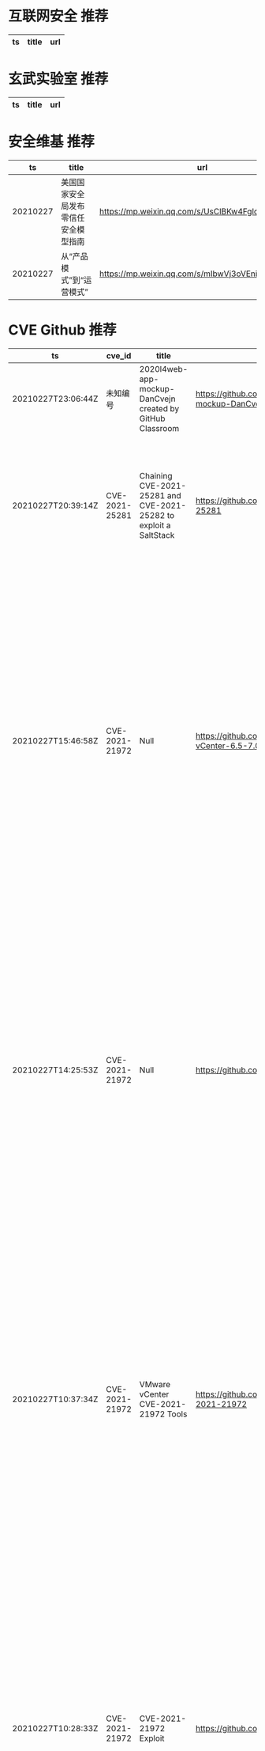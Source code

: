 # 互联网安全 推荐
| ts | title | url| 
| --- | --- | ---| 


# 玄武实验室 推荐
| ts | title | url| 
| --- | --- | ---| 


# 安全维基 推荐
| ts | title | url| 
| --- | --- | ---| 
| 20210227 | 美国国家安全局发布零信任安全模型指南 | https://mp.weixin.qq.com/s/UsClBKw4Fglcn8ludJtRKQ| 
| 20210227 | 从“产品模式”到“运营模式” | https://mp.weixin.qq.com/s/mIbwVj3oVEnippj5YGkNTA| 


# CVE Github 推荐
| ts | cve_id | title | url | cve_detail| 
| --- | --- | --- | --- | ---| 
| 20210227T23:06:44Z | 未知编号 | 2020l4web-app-mockup-DanCvejn created by GitHub Classroom | https://github.com/pslib-cz/2020l4web-app-mockup-DanCvejn | 未查询到CVE信息| 
| 20210227T20:39:14Z | CVE-2021-25281 | Chaining CVE-2021-25281 and CVE-2021-25282 to exploit a SaltStack | https://github.com/Immersive-Labs-Sec/CVE-2021-25281 | An issue was discovered in through SaltStack Salt before 3002.5. salt-api does not honor eauth credentials for the wheel_async client. Thus, an attacker can remotely run any wheel modules on the master.| 
| 20210227T15:46:58Z | CVE-2021-21972 | Null | https://github.com/QmF0c3UK/CVE-2021-21972-vCenter-6.5-7.0-RCE-POC | The vSphere Client (HTML5) contains a remote code execution vulnerability in a vCenter Server plugin. A malicious actor with network access to port 443 may exploit this issue to execute commands with unrestricted privileges on the underlying operating system that hosts vCenter Server. This affects VMware vCenter Server (7.x before 7.0 U1c, 6.7 before 6.7 U3l and 6.5 before 6.5 U3n) and VMware Cloud Foundation (4.x before 4.2 and 3.x before 3.10.1.2).| 
| 20210227T14:25:53Z | CVE-2021-21972 | Null | https://github.com/alt3kx/CVE-2021-21972 | The vSphere Client (HTML5) contains a remote code execution vulnerability in a vCenter Server plugin. A malicious actor with network access to port 443 may exploit this issue to execute commands with unrestricted privileges on the underlying operating system that hosts vCenter Server. This affects VMware vCenter Server (7.x before 7.0 U1c, 6.7 before 6.7 U3l and 6.5 before 6.5 U3n) and VMware Cloud Foundation (4.x before 4.2 and 3.x before 3.10.1.2).| 
| 20210227T10:37:34Z | CVE-2021-21972 | VMware vCenter CVE-2021-21972 Tools | https://github.com/robwillisinfo/VMware_vCenter_CVE-2021-21972 | The vSphere Client (HTML5) contains a remote code execution vulnerability in a vCenter Server plugin. A malicious actor with network access to port 443 may exploit this issue to execute commands with unrestricted privileges on the underlying operating system that hosts vCenter Server. This affects VMware vCenter Server (7.x before 7.0 U1c, 6.7 before 6.7 U3l and 6.5 before 6.5 U3n) and VMware Cloud Foundation (4.x before 4.2 and 3.x before 3.10.1.2).| 
| 20210227T10:28:33Z | CVE-2021-21972 | CVE-2021-21972 Exploit | https://github.com/NS-Sp4ce/CVE-2021-21972 | The vSphere Client (HTML5) contains a remote code execution vulnerability in a vCenter Server plugin. A malicious actor with network access to port 443 may exploit this issue to execute commands with unrestricted privileges on the underlying operating system that hosts vCenter Server. This affects VMware vCenter Server (7.x before 7.0 U1c, 6.7 before 6.7 U3l and 6.5 before 6.5 U3n) and VMware Cloud Foundation (4.x before 4.2 and 3.x before 3.10.1.2).| 
| 20210227T10:00:17Z | CVE-2021-21972 | Null | https://github.com/JMousqueton/Detect-CVE-2021-21972 | The vSphere Client (HTML5) contains a remote code execution vulnerability in a vCenter Server plugin. A malicious actor with network access to port 443 may exploit this issue to execute commands with unrestricted privileges on the underlying operating system that hosts vCenter Server. This affects VMware vCenter Server (7.x before 7.0 U1c, 6.7 before 6.7 U3l and 6.5 before 6.5 U3n) and VMware Cloud Foundation (4.x before 4.2 and 3.x before 3.10.1.2).| 
| 20210227T09:57:02Z | CVE-2021-21017 | Null | https://github.com/ZeusBox/CVE-2021-21017 | Acrobat Reader DC versions versions 2020.013.20074 (and earlier), 2020.001.30018 (and earlier) and 2017.011.30188 (and earlier) are affected by a heap-based buffer overflow vulnerability. An unauthenticated attacker could leverage this vulnerability to achieve arbitrary code execution in the context of the current user. Exploitation of this issue requires user interaction in that a victim must open a malicious file.| 
| 20210227T04:55:15Z | CVE-2020-14882 | CVE-2020-14882 | https://github.com/milo2012/CVE-2020-14882 | | 
| 20210227T00:55:32Z | 未知编号 | Null | https://github.com/DougCarroll/CVE_2021_21972 | 未查询到CVE信息| 


# klee on Github 推荐
| ts | title | url | stars | forks| 
| --- | --- | --- | --- | ---| 
| 20210227T11:43:50Z | Null | https://github.com/thierry-tct/KLEE-SEMu | 2 | 2| 


# s2e on Github 推荐
| ts | title | url | stars | forks| 
| --- | --- | --- | --- | ---| 


# exploit on Github 推荐
| ts | title | url | stars | forks| 
| --- | --- | --- | --- | ---| 
| 20210227T23:57:49Z | Church website | https://github.com/johnalalade/exploit-arena | 0 | 0| 
| 20210227T23:41:50Z | every roblox exploit/script made by me | https://github.com/itsrucky/allmyexploitingstuff | 0 | 1| 
| 20210227T23:03:07Z | Shadow Strike is a exploitation framework that aids in information gathering, payload generation, payload delivery, and website exploitation. | https://github.com/diegomardian/ShadowStrike | 2 | 1| 
| 20210227T22:44:20Z | Fixes various exploits that exists in BungeeCord. | https://github.com/acrylic-style/BungeeCordExploitFixer | 1 | 0| 
| 20210227T22:13:15Z | This repository is primarily maintained by Omar Santos and includes thousands of resources related to ethical hacking  / penetration testing, digital forensics and incident response (DFIR), vulnerability research, exploit development, reverse engineering, and more. | https://github.com/The-Art-of-Hacking/h4cker | 9063 | 1456| 
| 20210227T22:13:05Z | Ronin is a Ruby platform for vulnerability research and exploit development. Ronin allows for the rapid development and distribution of code, Exploits or Payloads, Scanners, etc, via Repositories. | https://github.com/ronin-rb/ronin | 214 | 19| 
| 20210227T21:38:30Z | A phased, evasive Path Traversal + LFI scanning & exploitation tool in Python | https://github.com/VainlyStrain/Vailyn | 95 | 6| 
| 20210227T21:34:02Z | CTF framework and exploit development library | https://github.com/Gallopsled/pwntools | 7571 | 1358| 
| 20210227T21:02:59Z | Exploitation framework | https://github.com/Back-X/Back-X | 2 | 0| 
| 20210227T20:30:27Z | Repository for new and rebuilt exploit scripts | https://github.com/H4rk3nz0/PenTest-Exploits | 1 | 0| 


# backdoor on Github 推荐
| ts | title | url | stars | forks| 
| --- | --- | --- | --- | ---| 
| 20210227T23:07:19Z | Linux Kernel module-less implant (backdoor) | https://github.com/milabs/kopycat | 0 | 0| 
| 20210227T19:12:59Z | AMWScan (PHP Antimalware Scanner) is a free tool to scan php files and analyze your project to find any malicious code inside it. | https://github.com/marcocesarato/PHP-Antimalware-Scanner | 171 | 31| 
| 20210227T17:35:53Z | Thefatrat a massive exploiting tool : Easy tool to generate backdoor and easy tool to post exploitation attack like browser attack and etc . This tool compiles a malware with popular payload and then the compiled malware can be execute on windows, android, mac . The malware that created with this tool also have an ability to bypass most AV software protection . | https://github.com/Screetsec/TheFatRat | 4981 | 1644| 
| 20210227T14:48:47Z | Null | https://github.com/EjHvorSerDuVildUdJim/backdoor | 0 | 0| 
| 20210227T14:47:06Z | Pupy is an opensource, cross-platform (Windows, Linux, OSX, Android) remote administration and post-exploitation tool mainly written in python | https://github.com/n1nj4sec/pupy | 6173 | 1584| 
| 20210227T14:27:41Z | Null | https://github.com/angelo1104/backdoor-node | 0 | 0| 
| 20210227T14:25:10Z | Null | https://github.com/Wiilldd/backdoor | 0 | 0| 
| 20210227T12:20:55Z | Null | https://github.com/XxR1K3RxX/backdoorlab | 0 | 0| 
| 20210227T07:30:11Z | TrojanZoo provides a universal pytorch platform to conduct security researches (especially backdoor attacks/defenses) of image classification in deep learning. | https://github.com/ain-soph/trojanzoo | 46 | 8| 
| 20210227T05:13:38Z | Fud Persistent Windows Backdoor developed purely in python | https://github.com/swagkarna/Chuvi-Botnet | 12 | 5| 


# fuzz on Github 推荐
| ts | title | url | stars | forks| 
| --- | --- | --- | --- | ---| 
| 20210227T23:55:58Z | interactive `git` with the help of `fzf` | https://github.com/bigH/git-fuzzy | 1709 | 33| 
| 20210227T21:35:14Z | Null | https://github.com/rkizilnik5939/fuzzy-eureka | 0 | 0| 
| 20210227T20:48:36Z | Ambitious coward | https://github.com/ravenmine/fuzzy-lamp | 0 | 0| 
| 20210227T20:14:47Z | no fuzz configurator | https://github.com/roxiness/configent | 7 | 0| 
| 20210227T19:58:30Z | Hi thre, I%m TRÄW🤟🏻, i%m a beginner in ethical hacking and Content Creator on Level iv Security & NOOBSEC. I Spend most of time coding outstanding ethical hacking projects or recording useful short tutorials . I love programming ethical hacking tools, fuzzing and hacking all the things | https://github.com/spectertraww/spectertraww | 1 | 0| 
| 20210227T19:45:52Z | Simple SQL table fuzzing | https://github.com/PumpkinSeed/sqlfuzz | 6 | 3| 
| 20210227T19:24:13Z | A fork and successor of the Sulley Fuzzing Framework | https://github.com/jtpereyda/boofuzz | 1157 | 235| 
| 20210227T18:47:52Z | Fuzzy name matching in R | https://github.com/kkakey/fuzzy_name_matching | 0 | 0| 
| 20210227T18:42:09Z | Null | https://github.com/shuntrho/FuzzySim | 0 | 0| 
| 20210227T18:08:55Z | A collection of published dynamic fuzzy models and analysis scripts | https://github.com/sspola/DynamicFuzzyModels | 0 | 0| 



# 日更新程序
